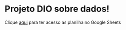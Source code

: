 # Projeto DIO sobre dados!

Clique <a href="https://docs.google.com/spreadsheets/d/1sN__skjhQTIC076HL2xCEoke5DupZ-1sI5eiX5Rb_9A/edit?usp=sharing">aqui</a> para ter acesso as planilha no Google Sheets
